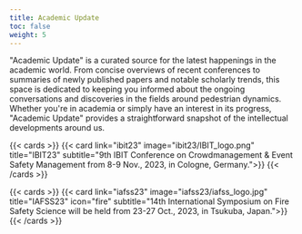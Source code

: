 ```yaml
---
title: Academic Update
toc: false
weight: 5
---
```


"Academic Update" is a curated source for the latest happenings in the academic world. From concise overviews of recent conferences to summaries of newly published papers and notable scholarly trends, this space is dedicated to keeping you informed about the ongoing conversations and discoveries in the fields around pedestrian dynamics. Whether you're in academia or simply have an interest in its progress, "Academic Update" provides a straightforward snapshot of the intellectual developments around us.

{{< cards >}}
  {{< card link="ibit23" image="ibit23/IBIT_logo.png" title="IBIT23" subtitle="9th IBIT Conference on Crowdmanagement & Event Safety Management from 8-9 Nov., 2023, in Cologne, Germany.">}}
{{< /cards >}}

{{< cards >}}
  {{< card link="iafss23" image="iafss23/iafss_logo.jpg" title="IAFSS23" icon="fire" subtitle="14th International Symposium on Fire Safety Science will be held from 23-27 Oct., 2023, in Tsukuba, Japan.">}}
{{< /cards >}}
